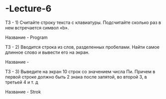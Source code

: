 # -Lecture-6

ТЗ - 1) Считайте строку текста с клавиатуры. Подсчитайте сколько раз в нем встречается символ «b».

Название - Program

ТЗ - 2) Вводится строка из слов, разделенных пробелами. Найти самое длинное слово и вывести его на 
экран.

Название - 

ТЗ - 3) Выведите на экран 10 строк со значением числа Пи. Причем в первой строке должно быть 2 знака 
после запятой, во второй 3, в третьей 4 и т. д

Название - Strok
